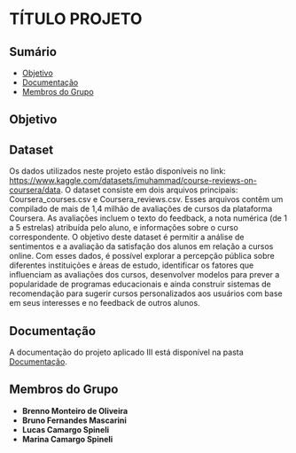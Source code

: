 # TÍTULO PROJETO

## Sumário
- [Objetivo](#objetivo)
- [Documentação](#Documentação)
- [Membros do Grupo](#membros-do-grupo)

## Objetivo


## Dataset
Os dados utilizados neste projeto estão disponíveis no link: https://www.kaggle.com/datasets/imuhammad/course-reviews-on-coursera/data. O dataset consiste em dois arquivos principais: Coursera_courses.csv e Coursera_reviews.csv. Esses arquivos contêm um compilado de mais de 1,4 milhão de avaliações de cursos da plataforma Coursera. As avaliações incluem o texto do feedback, a nota numérica (de 1 a 5 estrelas) atribuída pelo aluno, e informações sobre o curso correspondente.
O objetivo deste dataset é permitir a análise de sentimentos e a avaliação da satisfação dos alunos em relação a cursos online. Com esses dados, é possível explorar a percepção pública sobre diferentes instituições e áreas de estudo, identificar os fatores que influenciam as avaliações dos cursos, desenvolver modelos para prever a popularidade de programas educacionais e ainda construir sistemas de recomendação para sugerir cursos personalizados aos usuários com base em seus interesses e no feedback de outros alunos.




## Documentação
A documentação do projeto aplicado III está disponível na pasta [Documentação](./Documentação).

## Membros do Grupo
- **Brenno Monteiro de Oliveira**
- **Bruno Fernandes Mascarini**
- **Lucas Camargo Spineli**
- **Marina Camargo Spineli**
